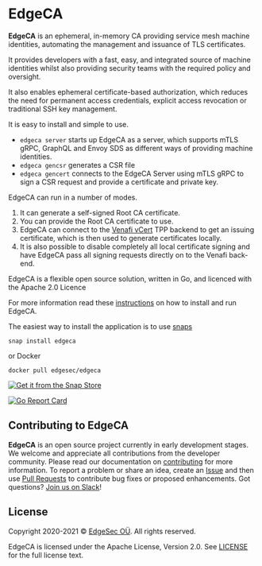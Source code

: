 # EdgeCA
**EdgeCA** is an ephemeral, in-memory CA providing service mesh machine identities, automating the management and issuance of TLS certificates.

It provides developers with a fast, easy, and integrated source of machine identities whilst also providing security teams with the required policy and oversight.  

It also enables ephemeral certificate-based authorization, which reduces the need for permanent access credentials, explicit access revocation or traditional SSH key management. 

It is easy to install and simple to use.

- `edgeca server` starts up EdgeCA as a server, which supports mTLS gRPC, GraphQL and Envoy SDS as different ways of providing machine identities.
- `edgeca gencsr` generates a CSR file
- `edgeca gencert` connects to the EdgeCA Server using mTLS gRPC to sign a CSR request and provide a certificate and private key.

EdgeCA can run in a number of modes. 
1. It can generate a self-signed Root CA certificate.
2. You can provide the Root CA certificate to use. 
3. EdgeCA can connect to the [Venafi vCert](https://github.com/Venafi/vcert) TPP backend to get an issuing certificate, which is then used to generate certificates locally. 
4. It is also possible to disable completely all local certificate signing and have EdgeCA pass all signing requests directly on to the Venafi back-end.

EdgeCA is a flexible open source solution, written in Go, and licenced with the Apache 2.0 Licence

For more information read these [instructions](docs) on how to install and run EdgeCA. 

The easiest way to install the application is to use [snaps](./snap)

```
snap install edgeca
```

or Docker

```
docker pull edgesec/edgeca
```



[![Get it from the Snap Store](https://snapcraft.io/static/images/badges/en/snap-store-white.svg)](https://snapcraft.io/edgeca)


[![Go Report Card](https://goreportcard.com/badge/github.com/edgesec-org/edgeca)](https://goreportcard.com/report/github.com/edgesec-org/edgeca)

## Contributing to EdgeCA
**EdgeCA** is an open source project currently in early development stages. We welcome and appreciate all contributions from the developer community.
Please read our documentation on [contributing](https://github.com/edgesec-org/edgeca/blob/main/CONTRIBUTING.md) for more information. To report a problem or share an idea, create an [Issue](https://github.com/edgesec-org/edgeca/issues) and then use [Pull Requests](https://github.com/edgesec-org/edgeca/pulls) to contribute bug fixes or proposed enhancements. Got questions? [Join us on Slack](https://join.slack.com/t/edgesec/signup)!

## License
Copyright 2020-2021 © [EdgeSec OÜ](https://edgesec.org). All rights reserved.

EdgeCA is licensed under the Apache License, Version 2.0. See [LICENSE](https://github.com/edgesec-org/edgeca/blob/main/LICENSE) for the full license text.
